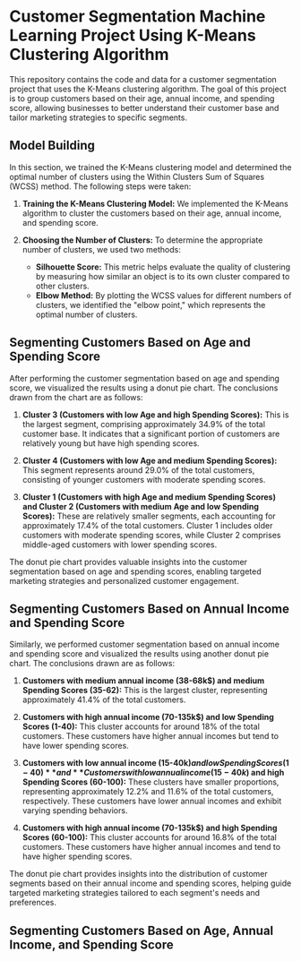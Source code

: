 # Customer Segmentation Machine Learning Project Using K-Means Clustering Algorithm

This repository contains the code and data for a customer segmentation project that uses the K-Means clustering algorithm. The goal of this project is to group customers based on their age, annual income, and spending score, allowing businesses to better understand their customer base and tailor marketing strategies to specific segments.

## Model Building

In this section, we trained the K-Means clustering model and determined the optimal number of clusters using the Within Clusters Sum of Squares (WCSS) method. The following steps were taken:

1. **Training the K-Means Clustering Model:** We implemented the K-Means algorithm to cluster the customers based on their age, annual income, and spending score.

2. **Choosing the Number of Clusters:** To determine the appropriate number of clusters, we used two methods:
   - **Silhouette Score:** This metric helps evaluate the quality of clustering by measuring how similar an object is to its own cluster compared to other clusters.
   - **Elbow Method:** By plotting the WCSS values for different numbers of clusters, we identified the "elbow point," which represents the optimal number of clusters.

## Segmenting Customers Based on Age and Spending Score

After performing the customer segmentation based on age and spending score, we visualized the results using a donut pie chart. The conclusions drawn from the chart are as follows:

1. **Cluster 3 (Customers with low Age and high Spending Scores):** This is the largest segment, comprising approximately 34.9% of the total customer base. It indicates that a significant portion of customers are relatively young but have high spending scores.

2. **Cluster 4 (Customers with low Age and medium Spending Scores):** This segment represents around 29.0% of the total customers, consisting of younger customers with moderate spending scores.

3. **Cluster 1 (Customers with high Age and medium Spending Scores) and Cluster 2 (Customers with medium Age and low Spending Scores):** These are relatively smaller segments, each accounting for approximately 17.4% of the total customers. Cluster 1 includes older customers with moderate spending scores, while Cluster 2 comprises middle-aged customers with lower spending scores.

The donut pie chart provides valuable insights into the customer segmentation based on age and spending scores, enabling targeted marketing strategies and personalized customer engagement.

## Segmenting Customers Based on Annual Income and Spending Score

Similarly, we performed customer segmentation based on annual income and spending score and visualized the results using another donut pie chart. The conclusions drawn are as follows:

1. **Customers with medium annual income (38-68k$) and medium Spending Scores (35-62):** This is the largest cluster, representing approximately 41.4% of the total customers.

2. **Customers with high annual income (70-135k$) and low Spending Scores (1-40):** This cluster accounts for around 18% of the total customers. These customers have higher annual incomes but tend to have lower spending scores.

3. **Customers with low annual income (15-40k$) and low Spending Scores (1-40)** and **Customers with low annual income (15-40k$) and high Spending Scores (60-100):** These clusters have smaller proportions, representing approximately 12.2% and 11.6% of the total customers, respectively. These customers have lower annual incomes and exhibit varying spending behaviors.

4. **Customers with high annual income (70-135k$) and high Spending Scores (60-100):** This cluster accounts for around 16.8% of the total customers. These customers have higher annual incomes and tend to have higher spending scores.

The donut pie chart provides insights into the distribution of customer segments based on their annual income and spending scores, helping guide targeted marketing strategies tailored to each segment's needs and preferences.

## Segmenting Customers Based on Age, Annual Income, and Spending Score